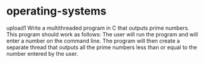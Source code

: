 # operating-systems
upload1
Write a multithreaded program in C that outputs prime numbers. This program should
work as follows: The user will run the program and will enter a number on the command
line. The program will then create a separate thread that outputs all the prime numbers
less than or equal to the number entered by the user.
